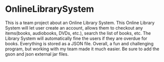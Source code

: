 # OnlineLibrarySystem
This is a team project about an Online Library System. This Online Library System will let user create an account, allows them to checkout any items(books, audiobooks, DVDs, etc.), search the list of books, etc. The Library System will automatically fine the users if they are overdue for books. Everything is stored as a JSON file. Overall, a fun and challenging program, but working with my team made it much easier. Be sure to add the gson and json external jar files.
